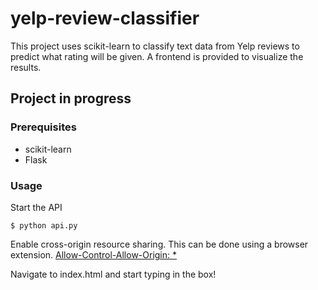 # yelp-review-classifier

This project uses scikit-learn to classify text data from Yelp reviews to predict what rating will be given. A frontend is provided to visualize the results.

## Project in progress

### Prerequisites

* scikit-learn
* Flask

### Usage

 Start the API

```
$ python api.py
```

 Enable cross-origin resource sharing. This can be done using a browser extension. [Allow-Control-Allow-Origin: *](https://chrome.google.com/webstore/detail/allow-control-allow-origi/nlfbmbojpeacfghkpbjhddihlkkiljbi)

 Navigate to index.html and start typing in the box!
